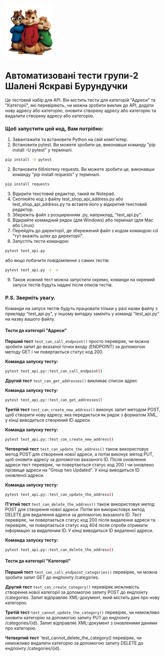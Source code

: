 ![logo](logo/logo.png)

# Автоматизовані тести групи-2 Шалені Яскраві Бурундучки

<p>Це тестовий набір для API. Він містить тести для категорій "Адреси" та "Категорії", які перевіряють, чи можна зробити виклик до API, додати нову адресу або категорію, оновити створену адресу або категорію та видалити створену адресу або категорію.</p>

### Щоб запустити цей код, Вам потрібно:

1. Завантажити та встановити Python на свій комп'ютер.
2. Встановити pytest. Ви можете зробити це, виконавши команду "pip install -U pytest" у терміналі.
```sh
pip install -U pytest
```
2. Встановити бібліотеку requests. Ви можете зробити це, виконавши команду "pip install requests" у терміналі.
```sh
pip install requests
```
3. Відкрити текстовий редактор, такий як Notepad.
4. Скопіюйте код з файлу test_shop_api_address.py або test_shop_api_address.py та вставте його у відкритий текстовий редактор.
5. Збережіть файл з розширенням .py, наприклад, "test_api.py".
6. Відкрийте командний рядок (для Windows) або термінал (для Mac або Linux).
7. Перейдіть до директорії, де збережений файл з кодом командою cd "тут вкажіть шлях до директорії".
8. Запустіть тести командою
```sh
pytest test_api.py
```
або якщо побачити повідомлення з самих тестів:
```sh
pytest test_api.py -s -v
```
9. Також кожний тест можна запустити окремо, команди на окремий запуск тестів будуть надані після описів тестів.

### P.S. Зверніть увагу. 
Команди на запуск тестів будуть працювати тільки у разі назви файлу з прикладу "test_api.py", у іншому випадку замініть у команді "test_api.py" на назву вашого файлу.

#### Тести до категорії "Адреси"
__Перший тест__ `test_can_call_endpoint()` просто перевіряє, чи можна зробити запит до вказаної точки входу (ENDPOINT) за допомогою методу GET і чи повертається статус код 200. 
__<p>Команда запуску тесту:</p>__
```sh
pytest test_api.py::test_can_call_endpoint()
```

__Другий тест__ `test_can_get_addresses()` викликає список адрес
__<p>Команда запуску тесту:</p>__
```sh
pytest test_api.py::test_can_get_addresses()
```

__Третій тест__ `test_can_create_new_address()` виконує запит методом POST, щоб створити нову адресу, яка передається як рядок з форматом XML, у кінці виводиться створений ID адреси.
__<p>Команда запуску тесту:</p>__
```sh
pytest test_api.py::test_can_create_new_address()
```

__Четвертий тест__ `test_can_update_the_address()` також використовує метод POST для створення нової адреси, а потім виконує метод PUT, щоб оновити адресу за допомогою вказаного ID. Після оновлення адреси тест перевіряє, чи повертається статус код 200 і чи оновлено прізвище адреси на "Group two Updated". У кінці виводиться ID оновленої адреси.
__<p>Команда запуску тесту:</p>__
```sh
pytest test_api.py::test_can_update_the_address()
```

__П'ятий тест__ `test_can_delete_the_address()` також використовує метод POST для створення нової адреси. Потім він використовує метод DELETE для видалення адреси за допомогою вказаного ID. Тест перевіряє, чи повертається статус код 200 після видалення адреси та перевіряє, чи повертається статус код 404 після спроби отримати інформацію за видаленим ID. У кінці виводиться ID видаленої адреси.
__<p>Команда запуску тесту:</p>__
```sh
pytest test_api.py::test_can_delete_the_address()
```

#### Тести до категорії "Категорії"
__Перший тест__ `test_can_call_endpoint_categories()` перевіряє, чи можна зробити запит GET до ендпоінту /categories.

__Другий тест__ `test_can_create_category()` перевіряє можливість створення нової категорії за допомогою запиту POST до ендпоінту /categories. Запит відправляє XML-документ, який містить дані про нову категорію.

__Третій тест__ `test_cannot_update_the_category()` перевіряє, чи неможливо оновити категорію за допомогою запиту PUT до ендпоінту /categories/{id}. Запит відправляє XML-документ з оновленими даними про категорію.

__Четвертий тест__ `test_cannot_delete_the_category() перевіряє, чи неможливо видалити категорію за допомогою запиту DELETE до ендпоінту /categories/{id}.
